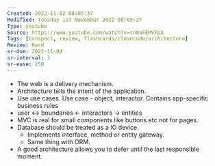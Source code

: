 ```yaml
---
Created: 2022-11-02 08:05:37
Modified: Tuesday 1st November 2022 08:05:27
Type: youtube
Source: https://www.youtube.com/watch?v=sn0aFEMVTpA
Tags: [conspect, review, flashcards/cleancode/architecture]
Review: Hard
sr-due: 2022-11-04
sr-interval: 3
sr-ease: 250
---
```


-   The web is a delivery mechanism.
-   Architecture tells the intent of the application.
-   Use use cases. Use case - object, interactor. Contains app-specific business rules
-   user ↔ boundaries ← interactors → entities
-   MVC is real for small components like buttons etc not for pages.
-   Database should be treated as a IO device.
    -   Implements interface, method or entity gateway.
    -   Same thing with ORM.
-   A good architecture allows you to defer until the last responsible moment.